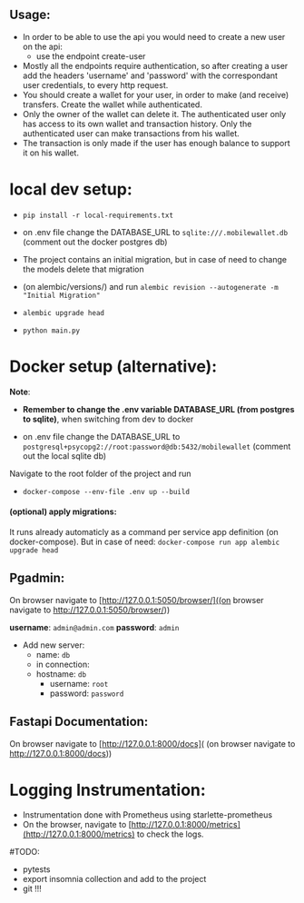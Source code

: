 ## **Usage:**
 - In order to be able to use the api you would need to create a new user on the api:
   - use the endpoint create-user
 - Mostly all the endpoints require authentication, so after creating a user add the headers 'username' and 'password'
   with the correspondant user credentials, to every http request.
 - You should create a wallet for your user, in order to make (and receive) transfers. Create the wallet while 
    authenticated.
 - Only the owner of the wallet can delete it. The authenticated user only has access to its own wallet and transaction
    history. Only the authenticated user can make transactions from his wallet.
 - The transaction is only made if the user has enough balance to support it on his wallet.


# **local dev setup:**
- `pip install -r local-requirements.txt`
- on .env file change the DATABASE_URL to `sqlite:///.mobilewallet.db` (comment out the docker postgres db)

- The project contains an initial migration, but in case of need to change the models delete that migration
- (on alembic/versions/) and run `alembic revision --autogenerate -m "Initial Migration"`

- `alembic upgrade head`
- `python main.py`


# **Docker setup (alternative):**
**Note**:
- **Remember to change the .env variable DATABASE_URL (from postgres to sqlite)**, when switching from dev to docker

- on .env file change the DATABASE_URL 
     to `postgresql+psycopg2://root:password@db:5432/mobilewallet` (comment out the local sqlite db)

Navigate to the root folder of the project and run
- `docker-compose --env-file .env up --build`

#### (optional) apply migrations:

It runs already automaticly as a command per service app definition (on docker-compose). But in case of need:
  `docker-compose run app alembic upgrade head`


## **Pgadmin:**

On browser navigate to [http://127.0.0.1:5050/browser/]((on browser navigate to http://127.0.0.1:5050/browser/))

**username**: `admin@admin.com`
**password**: `admin`

- Add new server:
  - name: `db`
  - in connection:
  - hostname: `db`
    - username: `root`
    - password: `password`

## **Fastapi Documentation:**

On browser navigate to [http://127.0.0.1:8000/docs]( (on browser navigate to http://127.0.0.1:8000/docs))


# Logging Instrumentation:
 - Instrumentation done with Prometheus using starlette-prometheus
 - On the browser, navigate to [http://127.0.0.1:8000/metrics](http://127.0.0.1:8000/metrics) to check the logs.


#TODO:
 - pytests
 - export insomnia collection and add to the project
 - git !!!